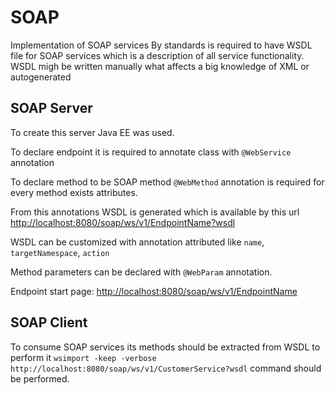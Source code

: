 # SOAP
Implementation of SOAP services
By standards is required to have WSDL file for SOAP services which is a description of all service functionality.
WSDL migh be written manually what affects a big knowledge of XML or autogenerated

## SOAP Server
To create this server Java EE was used.

To declare endpoint it is required to annotate class with `@WebService` annotation

To declare method to be SOAP method `@WebMethod` annotation is required for every method exists attributes.

From this annotations WSDL is generated which is available by this url [http://localhost:8080/soap/ws/v1/EndpointName?wsdl](http://localhost:8080/soap/ws/v1/EndpointName?wsdl)

WSDL can be customized with annotation attributed like `name`, `targetNamespace`, `action` 

Method parameters can be declared with `@WebParam` annotation.

Endpoint start page: [http://localhost:8080/soap/ws/v1/EndpointName](http://localhost:8080/soap/ws/v1/EndpointName)

## SOAP Client
To consume SOAP services its methods should be extracted from WSDL to perform it `wsimport -keep -verbose http://localhost:8080/soap/ws/v1/CustomerService?wsdl` command should be performed.